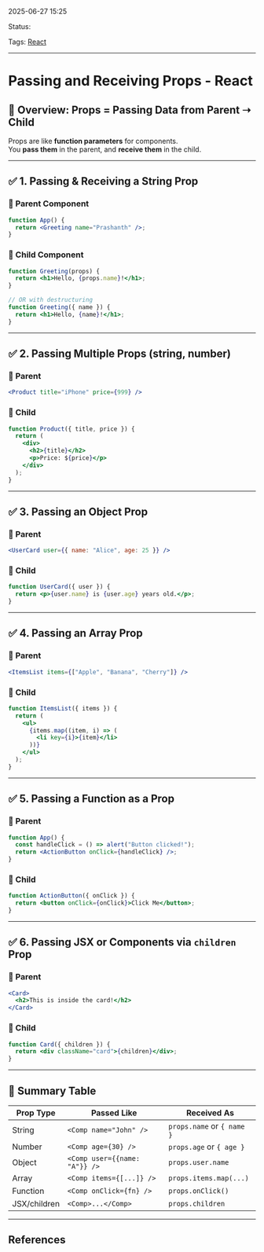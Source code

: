 
2025-06-27 15:25

Status:

Tags: [React](../../../3%20-%20Tags/React.md)

---
# Passing and Receiving Props - React

## 🔁 Overview: Props = Passing Data from Parent ➝ Child

Props are like **function parameters** for components.  
You **pass them** in the parent, and **receive them** in the child.

---

## ✅ 1. **Passing & Receiving a String Prop**

### 🔹 Parent Component

```jsx
function App() {
  return <Greeting name="Prashanth" />;
}
```

### 🔹 Child Component

```jsx
function Greeting(props) {
  return <h1>Hello, {props.name}!</h1>;
}

// OR with destructuring
function Greeting({ name }) {
  return <h1>Hello, {name}!</h1>;
}
```

---

## ✅ 2. **Passing Multiple Props (string, number)**

### 🔹 Parent

```jsx
<Product title="iPhone" price={999} />
```

### 🔹 Child

```jsx
function Product({ title, price }) {
  return (
    <div>
      <h2>{title}</h2>
      <p>Price: ${price}</p>
    </div>
  );
}
```

---

## ✅ 3. **Passing an Object Prop**

### 🔹 Parent

```jsx
<UserCard user={{ name: "Alice", age: 25 }} />
```

### 🔹 Child

```jsx
function UserCard({ user }) {
  return <p>{user.name} is {user.age} years old.</p>;
}
```

---

## ✅ 4. **Passing an Array Prop**

### 🔹 Parent

```jsx
<ItemsList items={["Apple", "Banana", "Cherry"]} />
```

### 🔹 Child

```jsx
function ItemsList({ items }) {
  return (
    <ul>
      {items.map((item, i) => (
        <li key={i}>{item}</li>
      ))}
    </ul>
  );
}
```

---

## ✅ 5. **Passing a Function as a Prop**

### 🔹 Parent

```jsx
function App() {
  const handleClick = () => alert("Button clicked!");
  return <ActionButton onClick={handleClick} />;
}
```

### 🔹 Child

```jsx
function ActionButton({ onClick }) {
  return <button onClick={onClick}>Click Me</button>;
}
```

---

## ✅ 6. **Passing JSX or Components via `children` Prop**

### 🔹 Parent

```jsx
<Card>
  <h2>This is inside the card!</h2>
</Card>
```

### 🔹 Child

```jsx
function Card({ children }) {
  return <div className="card">{children}</div>;
}
```

---

## 🧠 Summary Table

|Prop Type|Passed Like|Received As|
|---|---|---|
|String|`<Comp name="John" />`|`props.name` or `{ name }`|
|Number|`<Comp age={30} />`|`props.age` or `{ age }`|
|Object|`<Comp user={{name: "A"}} />`|`props.user.name`|
|Array|`<Comp items={[...]} />`|`props.items.map(...)`|
|Function|`<Comp onClick={fn} />`|`props.onClick()`|
|JSX/children|`<Comp>...</Comp>`|`props.children`|


---
## References